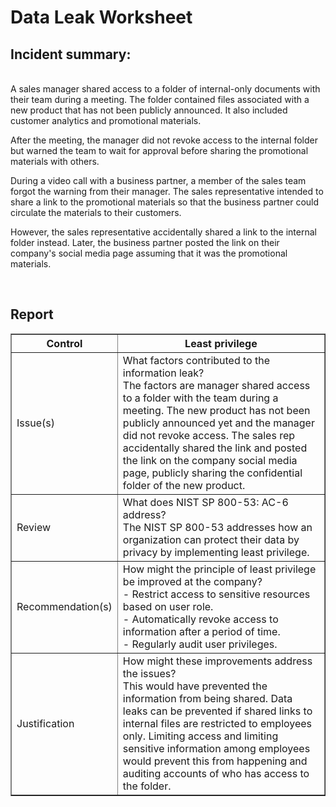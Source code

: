 <h1>Data Leak Worksheet</h1>


<h2>Incident summary: </h2>
<br>A sales manager shared access to a folder of internal-only documents with their team during a meeting. The folder contained files associated with a new product that has not been publicly announced. It also included customer analytics and promotional materials. 


After the meeting, the manager did not revoke access to the internal folder but warned the team to wait for approval before sharing the promotional materials with others.

During a video call with a business partner, a member of the sales team forgot the warning from their manager. The sales representative intended to share a link to the promotional materials so that the business partner could circulate the materials to their customers. 

However, the sales representative accidentally shared a link to the internal folder instead. Later, the business partner posted the link on their company's social media page assuming that it was the promotional materials.


<br />


<h2>Report</h2>
<table border="1">
  <tr>
    <th>Control</th>
    <th>Least privilege</th>
  </tr>
  <tr>
    <td>Issue(s)</td>
    <td>What factors contributed to the information leak?<br>
      The factors are manager shared access to a folder with the team during a meeting. The new product has not been publicly announced yet and the manager did not revoke access. The sales rep accidentally shared the link and posted the link on the company social media page, publicly sharing the confidential folder of the new product.</td>
  </tr>
  <tr>
    <td>Review</td>
    <td>What does NIST SP 800-53: AC-6 address?<br>
      The NIST SP 800-53 addresses how an organization can protect their data by privacy by implementing least privilege.</td>
  </tr>
  <tr>
    <td>Recommendation(s)</td>
    <td>How might the principle of least privilege be improved at the company?<br>
      - Restrict access to sensitive resources based on user role.<br>
      - Automatically revoke access to information after a period of time.<br>
      - Regularly audit user privileges.</td>
  </tr>
  <tr>
    <td>Justification</td>
    <td>How might these improvements address the issues?<br>
      This would have prevented the information from being shared. Data leaks can be prevented if shared links to internal files are restricted to employees only. Limiting access and limiting sensitive information among employees would prevent this from happening and auditing accounts of who has access to the folder.</td>
  </tr>
</table>





